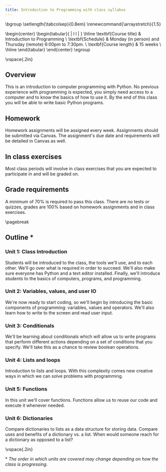 ```yaml
---
title: Introduction to Programming with class syllabus
---
```


\bgroup
\setlength{\tabcolsep}{0.8em}
\renewcommand{\arraystretch}{1.5}

\begin{center}
\begin{tabular}{ | l l | }
\hline
\textbf{Course title} & Introduction to Programming \\
\textbf{Schedule} & Monday (in person) and Thursday (remote) 6:00pm to 7:30pm. \\
\textbf{Course length} & 15 weeks \\
\hline
\end{tabular}
\end{center}
\egroup

\vspace{.2in}

## Overview

This is an introduction to computer programming with Python. No previous experience with programming is expected, you simply need access to a computer and to know the basics of how to use it. By the end of this class you will be able to write basic Python programs.

## Homework

Homework assignments will be assigned every week. Assignments should be submitted via Canvas. The assignment's due date and requirements will be detailed in Canvas as well.

## In class exercises

Most class periods will involve in class exercises that you are expected to participate in and will be graded on.

## Grade requirements

A minimum of 70% is required to pass this class. There are no tests or quizzes, grades are 100% based on homework assignments and in class exercises.

<!-- \begin{multicols}{2} -->
<!-- \subsection{How can you succeed in this class?} -->
<!-- \begin{itemize} -->
<!-- \item Do your homework -->
<!-- \item Participate in the in class exercises -->
<!-- \item Write the code yourself, no copy/paste -->
<!-- \item Run all of the code that you write -->
<!-- \item Take notes -->
<!-- \item Use Slack -->
<!-- \item Ask questions -->
<!-- \item Work with your classmates -->
<!-- \end{itemize} -->
<!--  -->
<!-- \columnbreak -->
<!--  -->
<!-- \subsection{How can you fail in this class?} -->
<!-- \begin{itemize} -->
<!-- \item You don't write code -->
<!-- \item You don't take notes -->
<!-- \item You don't ask questions -->
<!-- \end{itemize} -->
<!-- \end{multicols} -->


\pagebreak

## Outline *

### Unit 1: Class Introduction

Students will be introduced to the class, the tools we'll use, and to each
other. We'll go over what is required in order to succeed. We'll also make sure
everyone has Python and a text editor installed. Finally, we'll introduce
students to the basics of computers, programs, and programming.

### Unit 2: Variables, values, and user IO

We're now ready to start coding, so we'll begin by introducing the basic
components of programming: variables, values and operators. We'll also learn
how to write to the screen and read user input.

### Unit 3: Conditionals

We'll be learning about conditionals which will allow us to write programs that
perform different actions depending on a set of conditions that you specify.
We'll take this as a chance to review boolean operations.

### Unit 4: Lists and loops

Introduction to lists and loops. With this complexity comes new creative ways
in which we can solve problems with programming.

### Unit 5: Functions

In this unit we'll cover functions. Functions allow us to reuse our code and
execute it whenever needed.

### Unit 6: Dictionaries

Compare dictionaries to lists as a data structure for storing data. Compare
uses and benefits of a dictionary vs. a list. When would someone reach for a
dictionary as opposed to a list?

\vspace{.2in}

\* _The order in which units are covered may change depending on how the class is progressing._
